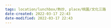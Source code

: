 ```yaml
---
tags: location/lunchbox/熱炒, place/桃園/文化三路
date-created: 2022-03-17 22:43
date-modified: 2022-03-17 22:43
---
```


